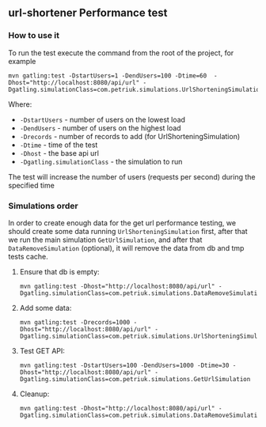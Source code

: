 ## url-shortener Performance test

### How to use it
To run the test execute the command from the root of the project, for example

```shell
mvn gatling:test -DstartUsers=1 -DendUsers=100 -Dtime=60  -Dhost="http://localhost:8080/api/url" -Dgatling.simulationClass=com.petriuk.simulations.UrlShorteningSimulation
```

Where:
 - `-DstartUsers` - number of users on the lowest load
 - `-DendUsers` - number of users on the highest load
 - `-Drecords` - number of records to add (for UrlShorteningSimulation)
 - `-Dtime` - time of the test
 - `-Dhost` - the base api url
 - `-Dgatling.simulationClass` - the simulation to run

The test will increase the number of users (requests per second) during the specified time

### Simulations order

In order to create enough data for the get url performance testing, we should create some data running `UrlShorteningSimulation` first, after that we run the main simulation `GetUrlSimulation`, and after that `DataRemoveSimulation` (optional), it will remove the data from db and tmp tests cache.

1. Ensure that db is empty:
    ```shell
    mvn gatling:test -Dhost="http://localhost:8080/api/url" -Dgatling.simulationClass=com.petriuk.simulations.DataRemoveSimulation
    ```
2. Add some data:
    ```shell
    mvn gatling:test -Drecords=1000 -Dhost="http://localhost:8080/api/url" -Dgatling.simulationClass=com.petriuk.simulations.UrlShorteningSimulation
    ```
3. Test GET API:
    ```shell
    mvn gatling:test -DstartUsers=100 -DendUsers=1000 -Dtime=30 -Dhost="http://localhost:8080/api/url" -Dgatling.simulationClass=com.petriuk.simulations.GetUrlSimulation
    ```    
4. Cleanup:
    ```shell
    mvn gatling:test -Dhost="http://localhost:8080/api/url" -Dgatling.simulationClass=com.petriuk.simulations.DataRemoveSimulation
    ```